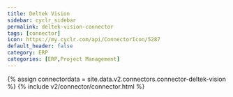 ```yaml
---
title: Deltek Vision
sidebar: cyclr_sidebar
permalink: deltek-vision-connector
tags: [connector]
icon: https://my.cyclr.com/api/ConnectorIcon/5287
default_header: false
category: ERP
categories: [ERP,Project Management]
---
```

{% assign connectordata = site.data.v2.connectors.connector-deltek-vision %}
{% include v2/connector/connector.html %}	